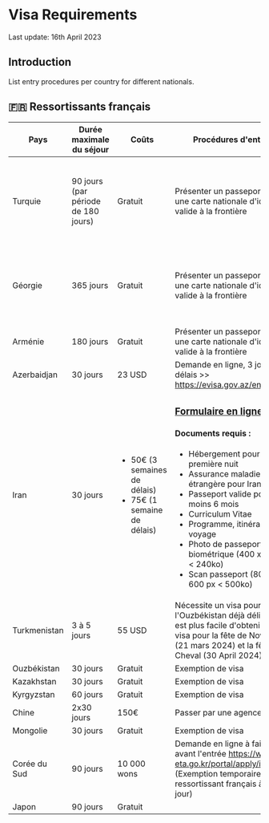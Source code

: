 # Visa Requirements
Last update: 16th April 2023
## Introduction
List entry procedures per country for different nationals.
## 🇫🇷 Ressortissants français
| Pays | Durée maximale du séjour | Coûts | Procédures d'entrée | Vaccination | Covid |
| - | - | - | - | - | - |
| Turquie | 90 jours (par période de 180 jours) | Gratuit | Présenter un passeport ou une carte nationale d'identité valide à la frontière | <ul><li>DTP</li><li> tuberculose</li><li>fièvre typhoïde</li><li>hépatites A et B</li><li>rage</li></ul> | N/A |
| Géorgie | 365 jours | Gratuit | Présenter un passeport ou une carte nationale d'identité valide à la frontière | <ul><li>DTP</li><li>fièvre typhoïde</li><li>hépatites A et B</li><li>rage</li></ul>  | N/A |
| Arménie | 180 jours | Gratuit | Présenter un passeport ou une carte nationale d'identité valide à la frontière |  |  |
| Azerbaidjan | 30 jours | 23 USD | Demande en ligne, 3 jours de délais >> https://evisa.gov.az/en/ |  |  |
| Iran | 30 jours | <ul><li>50€ (3 semaines de délais)</li><li>75€ (1 semaine de délais)</li></ul> | <h3>[Formulaire en ligne >>](https://evisatraveller.mfa.ir)</h3><h4>Documents requis :</h4><ul><li>Hébergement pour la première nuit</li><li>Assurance maladie étrangère pour Iran</li><li>Passeport valide pour au moins 6 mois</li><li>Curriculum Vitae</li><li>Programme, itinéraire de voyage</li><li>Photo de passeport biométrique (400 x 600 px < 240ko)</li><li>Scan passeport (800 x 600 px < 500ko)</li></ul> | <ul><li>DTP</li><li>fièvre typhoïde</li><li>hépatites A et B</li><li>rage</li></ul> | N/A |
| Turkmenistan | 3 à 5 jours | 55 USD | Nécessite un visa pour l'Ouzbékistan déjà délivré. Il est plus facile d'obtenir un visa pour la fête de Novruz (21 mars 2024) et la fête du Cheval (30 April 2024) |  |  |
| Ouzbékistan | 30 jours | Gratuit | Exemption de visa |  |  |
| Kazakhstan | 30 jours | Gratuit | Exemption de visa |  |  |
| Kyrgyzstan | 60 jours | Gratuit | Exemption de visa |  |  |
| Chine | 2x30 jours | 150€ |  Passer par une agence? |  |  |
| Mongolie | 30 jours | Gratuit | Exemption de visa  |  |  |
| Corée du Sud | 90 jours | 10 000 wons | Demande en ligne à faire 24 avant l'entrée https://www.k-eta.go.kr/portal/apply/index.do  (Exemption temporaire pour ressortissant français à ce jour) |  |  |
| Japon | 90 jours | Gratuit |  |  |  |

